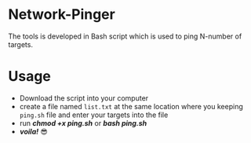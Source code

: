 # Network-Pinger
The tools is developed in Bash script which is used to ping  N-number of targets.

# Usage
- Download the script into your computer
- create a file named `list.txt` at the same location where you keeping `ping.sh` file and enter your targets into the file
- run ***chmod +x ping.sh*** or ***bash ping.sh***
- ***voila!*** 😎
